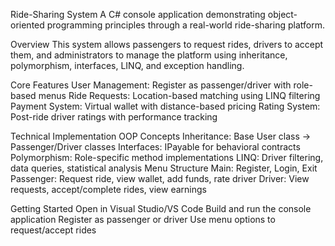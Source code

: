 Ride-Sharing System
A C# console application demonstrating object-oriented programming principles through a real-world ride-sharing platform.

Overview
This system allows passengers to request rides, drivers to accept them, and administrators to manage the platform using inheritance, polymorphism, interfaces, LINQ, and exception handling.

Core Features
User Management: Register as passenger/driver with role-based menus
Ride Requests: Location-based matching using LINQ filtering
Payment System: Virtual wallet with distance-based pricing
Rating System: Post-ride driver ratings with performance tracking

Technical Implementation
OOP Concepts
Inheritance: Base User class → Passenger/Driver classes
Interfaces: IPayable for behavioral contracts
Polymorphism: Role-specific method implementations
LINQ: Driver filtering, data queries, statistical analysis
Menu Structure
Main: Register, Login, Exit
Passenger: Request ride, view wallet, add funds, rate driver
Driver: View requests, accept/complete rides, view earnings

Getting Started
Open in Visual Studio/VS Code
Build and run the console application
Register as passenger or driver
Use menu options to request/accept rides
